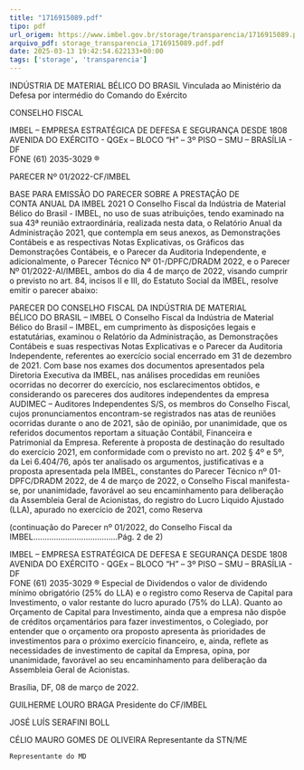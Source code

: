 ```yaml
---
title: "1716915089.pdf"
tipo: pdf
url_origem: https://www.imbel.gov.br/storage/transparencia/1716915089.pdf
arquivo_pdf: storage_transparencia_1716915089.pdf.pdf
date: 2025-03-13 19:42:54.622133+00:00
tags: ['storage', 'transparencia']
---
```


INDÚSTRIA DE MATERIAL BÉLICO DO BRASIL 
Vinculada ao Ministério da Defesa por intermédio do 
Comando do Exército 
 
CONSELHO FISCAL 
 
IMBEL – EMPRESA ESTRATÉGICA DE DEFESA E SEGURANÇA DESDE 1808 
AVENIDA DO EXÉRCITO - QGEx – BLOCO “H” – 3º PISO – SMU – BRASÍLIA - DF  
FONE (61) 2035-3029 
® 
 
PARECER Nº 01/2022-CF/IMBEL 
 
BASE PARA EMISSÃO DO PARECER SOBRE A PRESTAÇÃO DE  
CONTA ANUAL DA IMBEL 2021 
O Conselho Fiscal da Indústria de Material Bélico do Brasil - IMBEL, no uso de suas 
atribuições, tendo examinado na sua 43ª reunião extraordinária, realizada nesta 
data, o Relatório Anual da Administração 2021, que contempla em seus anexos, as 
Demonstrações Contábeis e as respectivas Notas Explicativas, os Gráficos das 
Demonstrações 
Contábeis, 
e 
o 
Parecer 
da 
Auditoria 
Independente, 
e 
adicionalmente, o Parecer Técnico Nº 01-/DPFC/DRADM 2022, e o Parecer Nº 
01/2022-AI/IMBEL, ambos do dia 4 de março de 2022, visando cumprir o previsto no 
art. 84, incisos II e III, do Estatuto Social da IMBEL, resolve emitir o parecer abaixo:  
 
PARECER DO CONSELHO FISCAL DA INDÚSTRIA DE MATERIAL  
BÉLICO DO BRASIL – IMBEL 
O Conselho Fiscal da Indústria de Material Bélico do Brasil – IMBEL, em 
cumprimento às disposições legais e estatutárias, examinou o Relatório da 
Administração, as Demonstrações Contábeis e suas respectivas Notas Explicativas 
e o Parecer da Auditoria Independente, referentes ao exercício social encerrado em 
31 de dezembro de 2021. Com base nos exames dos documentos apresentados 
pela Diretoria Executiva da IMBEL, nas análises procedidas em reuniões ocorridas 
no decorrer do exercício, nos esclarecimentos obtidos, e considerando os pareceres 
dos auditores independentes da empresa AUDIMEC – Auditores Independentes S/S, 
os membros do Conselho Fiscal, cujos pronunciamentos encontram-se registrados 
nas atas de reuniões ocorridas durante o ano de 2021, são de opinião, por 
unanimidade, que os referidos documentos reportam a situação Contábil, Financeira 
e Patrimonial da Empresa. Referente à proposta de destinação do resultado do 
exercício 2021, em conformidade com o previsto no art. 202 § 4º e 5º, da Lei 
6.404/76, após ter analisado os argumentos, justificativas e a proposta apresentada 
pela IMBEL, constantes do Parecer Técnico nº 01-DPFC/DRADM 2022, de 4 de 
março de 2022, o Conselho Fiscal manifesta-se, por unanimidade, favorável ao seu 
encaminhamento para deliberação da Assembleia Geral de Acionistas, do registro 
do Lucro Liquido Ajustado (LLA), apurado no exercício de 2021, como Reserva 

(continuação do Parecer nº 01/2022, do Conselho Fiscal da IMBEL.....................................Pág. 2 de 2) 
 
 
IMBEL – EMPRESA ESTRATÉGICA DE DEFESA E SEGURANÇA DESDE 1808 
AVENIDA DO EXÉRCITO - QGEx – BLOCO “H” – 3º PISO – SMU – BRASÍLIA - DF  
FONE (61) 2035-3029 
® 
Especial de Dividendos o valor de dividendo mínimo obrigatório (25% do LLA) e o 
registro como Reserva de Capital para Investimento, o valor restante do lucro 
apurado (75% do LLA). Quanto ao Orçamento de Capital para Investimento, ainda 
que a empresa não dispõe de créditos orçamentários para fazer investimentos, o 
Colegiado, por entender que o orçamento ora proposto apresenta às prioridades de 
investimentos para o próximo exercício financeiro, e, ainda, reflete as necessidades 
de investimento de capital da Empresa, opina, por unanimidade, favorável ao seu 
encaminhamento para deliberação da Assembleia Geral de Acionistas. 
 
Brasília, DF, 08 de março de 2022. 
 
 
GUILHERME LOURO BRAGA 
Presidente do CF/IMBEL 
 
 
 
 
JOSÉ LUÍS SERAFINI BOLL 
 
CÉLIO MAURO GOMES DE OLIVEIRA 
      Representante da STN/ME  
 
    Representante do MD 
 

